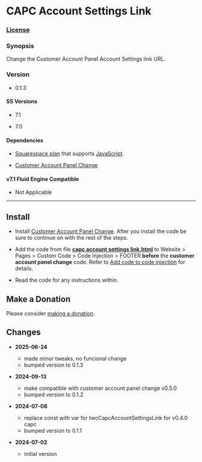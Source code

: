 # CAPC Account Settings Link

### [License][1]

### Synopsis

Change the Customer Account Panel Account Settings link URL.

### Version

  * 0.1.3

#### SS Versions

  * 7.1
  
  * 7.0

#### Dependencies

  * [Squarespace plan][2] that supports [JavaScript][3].
  
  * [Customer Account Panel Change][4]

#### v7.1 Fluid Engine Compatible

  * Not Applicable

---

## Install

* Install [Customer Account Panel Change][5]. After you install the code be
  sure to continue on with the rest of the steps.
  
* Add the code from file **[capc account settings link.html][6]** to Website >
  Pages > Custom Code > Code Injection > FOOTER **before** the **customer
  account panel change** code. Refer to [Add code to code injection][7] for
  details.
  
* Read the code for any instructions within.

## Make a Donation

Please consider [making a donation][8].

## Changes

* **2025-06-24**

  * made minor tweaks, no funcional change
  * bumped version to 0.1.3
  
* **2024-09-13**

  * make compatible with customer account panel change v0.5.0
  * bumped version to 0.1.2
  
* **2024-07-08**

  * replace const with var for twcCapcAccountSettingsLink for v0.4.0 capc
  * bumped version to 0.1.1
  
* **2024-07-02**

  * initial version

[1]: https://github.com/tomsWebConsulting/twcsl/blob/main/LICENSE.txt#L1
[2]: https://www.squarespace.com/pricing
[3]: https://en.wikipedia.org/wiki/JavaScript
[4]: https://github.com/tomsWebConsulting/twcsl/tree/main/Element/Customer%20Account/Panel/Customer%20Account%20Panel%20Change
[5]: https://github.com/tomsWebConsulting/twcsl/tree/main/Element/Customer%20Account/Panel/Customer%20Account%20Panel%20Change#customer-account-panel-change
[6]: capc%20account%20settings%20link.html#L1
[7]: https://support.squarespace.com/hc/en-us/articles/205815908-Using-code-injection#toc-add-code-to-code-injection
[8]: https://github.com/tomsWebConsulting/twcsl#make-a-donation
